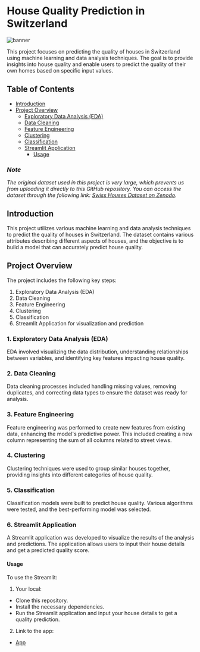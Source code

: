 # House Quality Prediction in Switzerland

![banner](https://keystoneacademic-res.cloudinary.com/image/upload/v1696411312/articles/educationscom/article-hero-image-4239.jpg)

This project focuses on predicting the quality of houses in Switzerland using machine learning and data analysis techniques. The goal is to provide insights into house quality and enable users to predict the quality of their own homes based on specific input values.

## Table of Contents
- [Introduction](#introduction)
- [Project Overview](#project-overview)
  - [Exploratory Data Analysis (EDA)](#exploratory-data-analysis-eda)
  - [Data Cleaning](#data-cleaning)
  - [Feature Engineering](#feature-engineering)
  - [Clustering](#clustering)
  - [Classification](#classification)
  - [Streamlit Application](#streamlit-application)
    - [Usage](#usage)

### _Note_
_The original dataset used in this project is very large, which prevents us from uploading it directly to this GitHub repository. You can access the dataset through the following link: [Swiss Houses Dataset on Zenodo](https://zenodo.org/records/7070952#.Y0mACy0RqO0)._

## Introduction
This project utilizes various machine learning and data analysis techniques to predict the quality of houses in Switzerland. The dataset contains various attributes describing different aspects of houses, and the objective is to build a model that can accurately predict house quality.

## Project Overview
The project includes the following key steps:
1. Exploratory Data Analysis (EDA)
2. Data Cleaning
3. Feature Engineering
4. Clustering
5. Classification
6. Streamlit Application for visualization and prediction

### 1. Exploratory Data Analysis (EDA)
EDA involved visualizing the data distribution, understanding relationships between variables, and identifying key features impacting house quality.

### 2. Data Cleaning
Data cleaning processes included handling missing values, removing duplicates, and correcting data types to ensure the dataset was ready for analysis.

### 3. Feature Engineering
Feature engineering was performed to create new features from existing data, enhancing the model's predictive power. This included creating a new column representing the sum of all columns related to street views.

### 4. Clustering
Clustering techniques were used to group similar houses together, providing insights into different categories of house quality.

### 5. Classification
Classification models were built to predict house quality. Various algorithms were tested, and the best-performing model was selected.

### 6. Streamlit Application
A Streamlit application was developed to visualize the results of the analysis and predictions. The application allows users to input their house details and get a predicted quality score.

#### Usage
To use the Streamlit:

1. Your local:
   
- Clone this repository.
- Install the necessary dependencies.
- Run the Streamlit application and input your house details to get a quality prediction.

2. Link to the app:

  - [App](https://quality-houses-class-ml.streamlit.app/)
